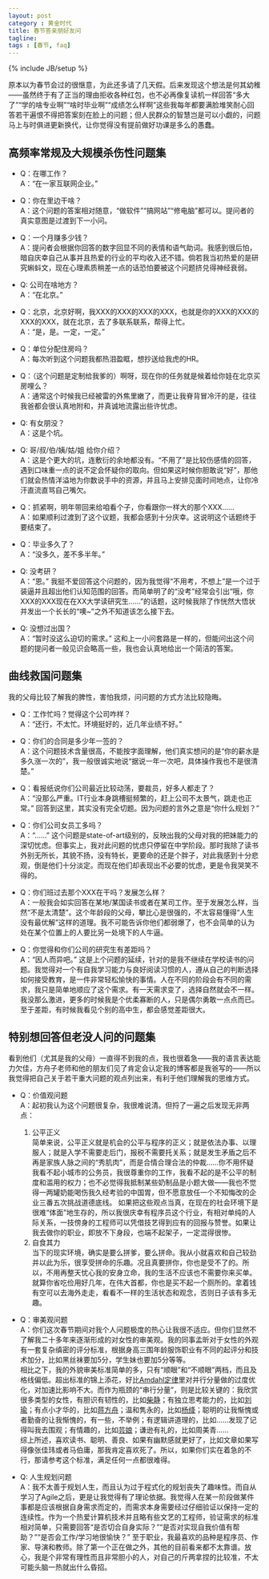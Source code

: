 ```yaml
---
layout: post
category : 黄金时代
title: 春节答亲朋好友问
tagline: 
tags : [春节, faq]
---
```

{% include JB/setup %}

原本以为春节会过的很惬意，为此还多请了几天假。后来发现这个想法是何其幼稚——虽然终于有了正当的理由拒收各种红包，也不必再像复读机一样回答“多大了”“学的啥专业啊”“啥时毕业啊”“成绩怎么样啊”这些我每年都要满脸堆笑耐心回答若干遍恨不得把答案刻在脸上的问题；但人民群众的智慧岂是可以小觑的，问题马上与时俱进更新换代，让你觉得没有提前做好功课是多么的愚蠢。

## 高频率常规及大规模杀伤性问题集

+ Q：在哪工作？  
A：“在一家互联网企业。”

+ Q：你在里边干啥？  
A：这个问题的答案相对随意，“做软件”“搞网站”“修电脑”都可以。提问者的真实意图是过渡到下一小问。

+ Q：一个月赚多少钱？  
A：提问者会根据你回答的数字回显不同的表情和语气助词。我感到很后怕，暗自庆幸自己从事并且热爱的行业的平均收入还不错。倘若我当初热爱的是研究蝌蚪文，现在心理素质稍差一点的话恐怕要被这个问题挤兑得神经衰弱。

+ Q: 公司在啥地方？  
A：“在北京。”

+ Q：北京，北京好啊，我XXX的XXX的XXX的XXX，也就是你的XXX的XXX的XXX的XXX，就在北京，去了多联系联系，帮得上忙。  
A：“是，是。一定，一定。”

+ Q：单位分配住房吗？  
A：每次听到这个问题我都热泪盈眶，想抄送给我虎的HR。

+ Q：（这个问题是定制给我爹的）啊呀，现在你的任务就是候着给你娃在北京买房哩么？    
A：通常这个时候我已经被雷的外焦里嫩了，而更让我脊背冒冷汗的是，往往我爸都会很认真地附和，并真诚地流露出些许忧虑。

+ Q: 有女朋没？  
A：这是个坑。

+ Q: 哥/叔/伯/姨/姑/姐 给你介绍？  
A：这是个更大的坑，连敷衍的余地都没有。“不用了”是比较伤感情的回答，遇到口味重一点的说不定会怀疑你的取向。但如果这时候你胆敢说“好”，那他们就会热情洋溢地为你数说手中的资源，并且马上安排见面时间地点，让你冷汗直流直骂自己嘴欠。

+ Q：抓紧啊，明年带回来给咱看个子，你看跟你一样大的那个XXX……    
A：如果顺利过渡到了这个议题，我都会感到十分庆幸。这说明这个话题终于要结束了。

+ Q：毕业多久了？  
A：“没多久，差不多半年。”

+ Q: 没考研？  
A：“恩。” 我挺不爱回答这个问题的，因为我觉得“不用考，不想上”是一个过于装逼并且超出他们认知范围的回答。而简单明了的“没考”经常会引出“哦，你XXX的XXX现在在XX大学读研究生……”的话题，这时候我除了作恍然大悟状并发出一个长长的“噢~”之外不知道该怎么接下去。

+ Q: 没想过出国？    
A：“暂时没这么迫切的需求。” 这和上一小问套路是一样的，但能问出这个问题的提问者一般见识会略高一些，我也会认真地给出一个简洁的答案。

## 曲线救国问题集

我的父母比较了解我的脾性，害怕我烦，问问题的方式方法比较隐晦。

+ Q：工作忙吗？觉得这个公司咋样？   
A：“还行，不太忙。环境挺好的，近几年业绩不好。”

+ Q：你们的合同是多少年一签的？  
A：这个问题技术含量很高，不能按字面理解，他们真实想问的是“你的薪水是多久涨一次的”，我一般很诚实地说“据说一年一次吧，具体操作我也不是很清楚。”

+ Q：看报纸说你们公司最近比较动荡，要裁员，好多人都走了？  
A：“没那么严重。IT行业本身跳槽挺频繁的，赶上公司不太景气，跳走也正常。” 回答到这里，其实没有完全切题。因为问题的言外之意是“你什么规划？” 

+ Q：你们公司女员工多吗？   
A：“……” 这个问题是state-of-art级别的，反映出我的父母对我的把妹能力的深切忧虑。但事实上，我对此问题的忧虑只停留在中学阶段。那时我除了读书外别无所长，其貌不扬，没有特长，更要命的还是个胖子，对此我感到十分悲观，倒是他们十分淡定。而现在他们却表现出不必要的忧虑，更是令我哭笑不得的。

+ Q：你们班过去那个XXX在干吗？发展怎么样？   
A：一般我会如实回答在某地/某国读书或者在某司工作。至于发展怎么样，当然“不是太清楚”。这个年龄段的父母，攀比心是很强的，不太容易懂得“人生没有最优解”这样的道理。我不可能告诉你他们都弱爆了，也不会简单的认为处在某个位置上的人要比另一处境下的人牛逼。

+ Q：你觉得和你们公司的研究生有差距吗？   
A：“因人而异吧。” 这是上个问题的延续，针对的是我不继续在学校读书的问题。我觉得对一个有自我学习能力与良好阅读习惯的人，遵从自己的判断选择如何接受教育，是一件非常轻松愉快的事情。人在不同的阶段会有不同的需求，我只是简单地顺应了这个需求。有一天需求变了，选择自然就会不一样。我没那么激进，更多的时候我是个优柔寡断的人，只是偶尔勇敢一点点而已。至于差距，有时候我看见个别的高中生，都会感觉差距很大。

## 特别想回答但老没人问的问题集

看到他们（尤其是我的父母）一直得不到我的点，我也很着急——我的语言表达能力欠佳，方舟子老师和他的朋友们见了肯定会认定我的博客都是我爸写的——所以我觉得把自己关于若干重大问题的观点列出来，有利于他们理解我的思维方式。

+ Q：价值观问题   
A：起初我认为这个问题很复杂，我很难说清。但捋了一遍之后发现无非两点：
  1. 公平正义   
简单来说，公平正义就是机会的公平与程序的正义；就是依法办事、以理服人；就是入学不需要走后门，报税不需要托关系；就是发生矛盾之后不再是家族人脉之间的“秀肌肉”，而是合情合理合法的仲裁……你不用怀疑我看不起小城市的公务员，我很尊重你的工作，我看不起的是不公平的制度和滥用的权力；也不必觉得我抵制某些奶制品是小题大做——我也不觉得一两罐奶能喝伤我久经考验的中国胃，但不愿意放任一个不知悔改的企业三番五次挑战道德底线。
如果把这些观点当真，在现在的社会环境下是很难“体面”地生存的，所以我很庆幸有程序员这个行业，有相对单纯的人际关系，一技傍身的工程师可以凭借技艺得到应有的回报与赞誉。如果让我去做你的职业，即放不下身段，也端不起架子，一定混得很惨。
  2. 自食其力   
当下的现实环境，确实是要么拼爹，要么拼命。我从小就喜欢和自己较劲并以此为乐，很享受拼命的乐趣。况且真要拼你，你也是受不了的。所以，不用再整天忧心我的安身立命，我的生活不应该也不需要你来买单。就算你省吃俭用好几年，在伟大首都，你也是买不起一个厕所的。拿着钱有空可以去海外走走，看看不一样的生活状态和观念，否则日子该有多无趣。

+ Q：审美观问题  
A：你们这次春节期间对我个人问题极度的热心让我很不适应。但你们显然不了解我二十多年来逐渐形成的对女性的审美观。我的同事孟昕对于女性的外观有一套复杂缜密的评分标准，根据身高三围年龄服饰职业有不同的起评分和技术加分，比如黑丝袜要加5分，学生妹也要加5分等等。  
相比之下，我的外貌审美标准简单的多，只有“顺眼”和“不顺眼”两档，而且及格线偏低。超出标准的锦上添花，好比[Amdahl定律][]里对并行分量做的过度优化，对加速比影响不大。而作为瓶颈的“串行分量”，则是比较关键的：我欣赏很多类型的女性，有胆识有韧性的，比如[柴静][]；有独立思考能力的，比如[刘瑜][]；有点小才华的，比如[蒋方舟][]；温和隽永的，比如[杨绛][]；聪明的让我惭愧或者勤奋的让我惭愧的，有一些，不举例；有逻辑讲道理的，比如……发现了记得叫我去围观；有情趣的，比如[芸娘][]；谦逊有礼的，比如周美青……    
综上所述，喜欢读书、聪明、善良、如果有幽默感就更好了，比如文章如果写得像张佳玮或者马伯庸，那我肯定喜欢死了。所以，如果你们实在着急的不行，那请参考这个标准，满足任何一点都很难得。

+ Q: 人生规划问题  
A：我不太善于规划人生，而且认为过于程式化的规划丧失了趣味性。而自从学习了Agile之后，更是让我觉得有了理论依据。我觉得人在某一阶段做某件事都是应该根据自身需求而定的，而需求本身需要经过仔细验证以保持一定的连续性。作为一个热爱计算机技术并且略有些文艺的工程师，验证需求的标准相对简单，只需要回答“是否切合自身实际？”“是否对实现自我价值有帮助？”“是否会工作/学习地很愉快？”  至于职业，我最喜欢的品种是程序员、作家、导演和教师。除了第一个正在做之外，其他的目前看来都不太靠谱。放心，我是个非常有理性而且非常胆小的人，对自己的斤两拿捏的比较准，不太可能头脑一热就出什么昏招。

[刘瑜]: http://www.drunkpiano-liuyu.net/ "刘瑜"
[Amdahl定律]: http://zh.wikipedia.org/wiki/阿姆达尔定律 "阿姆达尔定律"
[柴静]: http://blog.sina.com.cn/chjguancha "柴静"
[蒋方舟]: http://blog.sina.com.cn/jfz "蒋方舟"
[杨绛]: http://zh.wikipedia.org/wiki/杨绛 "杨绛"
[芸娘]: http://www.tianyabook.com/xiandai/fushengliuji/index.htm "浮生六记"
